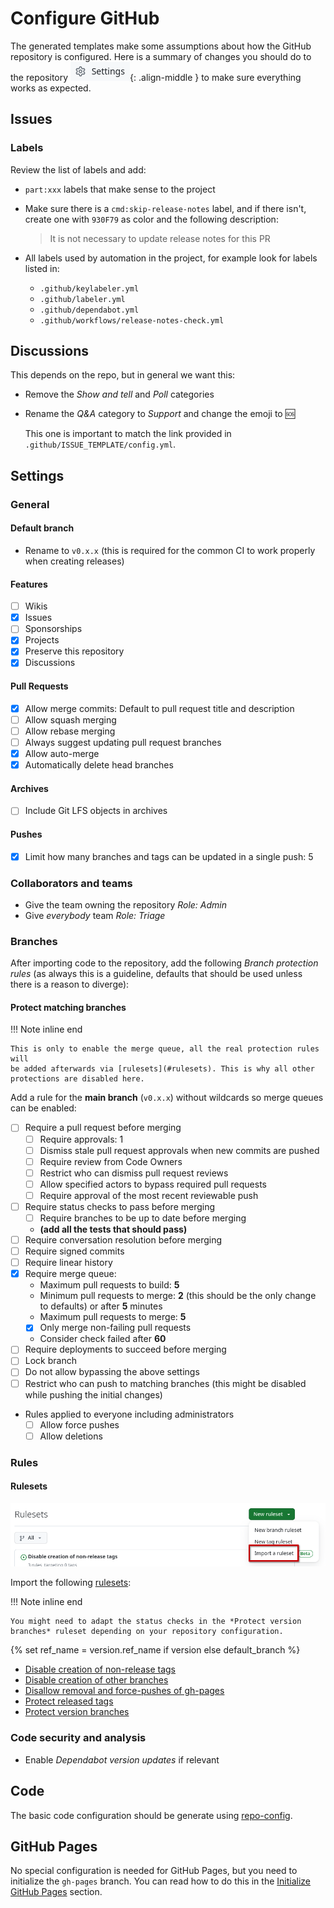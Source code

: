 # Configure GitHub

The generated templates make some assumptions about how the GitHub repository
is configured. Here is a summary of changes you should do to the repository
![Settings](../../_img/settings.png){: .align-middle } to make sure everything
works as expected.

## Issues

### Labels

Review the list of labels and add:

* `part:xxx` labels that make sense to the project

* Make sure there is a `cmd:skip-release-notes` label, and if there isn't,
  create one with `930F79` as color and the following description:

    > It is not necessary to update release notes for this PR

* All labels used by automation in the project, for example look for labels listed in:

    * `.github/keylabeler.yml`
    * `.github/labeler.yml`
    * `.github/dependabot.yml`
    * `.github/workflows/release-notes-check.yml`

## Discussions

This depends on the repo, but in general we want this:

* Remove the *Show and tell* and *Poll* categories

* Rename the *Q&A* category to *Support* and change the emoji to :sos:

  This one is important to match the link provided in `.github/ISSUE_TEMPLATE/config.yml`.

## Settings

### General

#### Default branch

* Rename to `v0.x.x` (this is required for the common CI to work properly when creating releases)

#### Features

- [ ] Wikis
- [x] Issues
- [ ] Sponsorships
- [x] Projects
- [x] Preserve this repository
- [x] Discussions

#### Pull Requests

- [x] Allow merge commits: Default to pull request title and description
- [ ] Allow squash merging
- [ ] Allow rebase merging
- [ ] Always suggest updating pull request branches
- [x] Allow auto-merge
- [x] Automatically delete head branches

#### Archives

- [ ] Include Git LFS objects in archives

#### Pushes

- [x] Limit how many branches and tags can be updated in a single push: 5

### Collaborators and teams

* Give the team owning the repository *Role: Admin*
* Give *everybody* team *Role: Triage*

### Branches

After importing code to the repository, add the following *Branch protection
rules* (as always this is a guideline, defaults that should be used unless
there is a reason to diverge):

#### Protect matching branches

!!! Note inline end

    This is only to enable the merge queue, all the real protection rules will
    be added afterwards via [rulesets](#rulesets). This is why all other
    protections are disabled here.

Add a rule for the **main branch** (`v0.x.x`) without wildcards so merge queues
can be enabled:

- [ ] Require a pull request before merging
    - [ ] Require approvals: 1
    - [ ] Dismiss stale pull request approvals when new commits are pushed
    - [ ] Require review from Code Owners
    - [ ] Restrict who can dismiss pull request reviews
    - [ ] Allow specified actors to bypass required pull requests
    - [ ] Require approval of the most recent reviewable push
- [ ] Require status checks to pass before merging
    - [ ] Require branches to be up to date before merging
    - **(add all the tests that should pass)**
- [ ] Require conversation resolution before merging
- [ ] Require signed commits
- [ ] Require linear history
- [x] Require merge queue:
    * Maximum pull requests to build: **5**
    * Minimum pull requests to merge: **2** (this should be the only change
      to defaults) or after **5** minutes
    * Maximum pull requests to merge: **5**
    - [x] Only merge non-failing pull requests
    * Consider check failed after **60**
- [ ] Require deployments to succeed before merging
- [ ] Lock branch
- [ ] Do not allow bypassing the above settings
- [ ] Restrict who can push to matching branches (this might be disabled
  while pushing the initial changes)
- Rules applied to everyone including administrators
    - [ ] Allow force pushes
    - [ ] Allow deletions

### Rules

#### Rulesets

![Importing rulesets](../../_img/import-rulesets.png)

Import the following
[rulesets](https://docs.github.com/en/repositories/configuring-branches-and-merges-in-your-repository/managing-rulesets/about-rulesets):

!!! Note inline end

    You might need to adapt the status checks in the *Protect version
    branches* ruleset depending on your repository configuration.

{% set ref_name = version.ref_name if version else default_branch %}

* [Disable creation of non-release
  tags]({{config.repo_url}}/blob/{{ref_name}}/github-rulesets/Disable.creation.of.non-release.tags.json)
* [Disable creation of other
  branches]({{config.repo_url}}/blob/{{ref_name}}/github-rulesets/Disable.creation.of.other.branches.json)
* [Disallow removal and force-pushes of
  gh-pages]({{config.repo_url}}/blob/{{ref_name}}/github-rulesets/Disallow.removal.and.force-pushes.of.gh-pages.json)
* [Protect released
  tags]({{config.repo_url}}/blob/{{ref_name}}/github-rulesets/Protect.released.tags.json)
* [Protect version
  branches]({{config.repo_url}}/blob/{{ref_name}}/github-rulesets/Protect.version.branches.json)

### Code security and analysis

* Enable *Dependabot version updates* if relevant

## Code

The basic code configuration should be generate using
[repo-config](https://frequenz-floss.github.io/frequenz-repo-config-python/).

## GitHub Pages

No special configuration is needed for GitHub Pages, but you need to initialize
the `gh-pages` branch. You can read how to do this in the [Initialize GitHub
Pages](index.md#initialize-github-pages.md) section.
